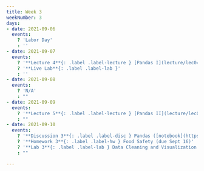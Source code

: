 ```yaml
---
title: Week 3
weekNumber: 3
days:
- date: 2021-09-06
  events:
    ? 'Labor Day'
    : ''
- date: 2021-09-07
  events:
    ? '**Lecture 4**{: .label .label-lecture } [Pandas I](lecture/lec04)'
    ? '**Live Lab**{: .label .label-lab }'
    : ''
- date: 2021-09-08
  events:
    ? 'N/A'
    : ""
- date: 2021-09-09
  events:
    ? '**Lecture 5**{: .label .label-lecture } [Pandas II](lecture/lec05)'
    : ""
- date: 2021-09-10
  events:
    ? '**Discussion 3**{: .label .label-disc } Pandas ([notebook](https://data100.datahub.berkeley.edu/hub/user-redirect/git-pull?repo=https%3A%2F%2Fgithub.com%2FDS-100%2Ffa21&urlpath=lab%2Ftree%2Ffa21%2Fdisc%2Fdisc03%2Fdisc03-pandas-student-blank.ipynb&branch=main)) ([pdf](https://drive.google.com/file/d/1o76HdcnXWGxCATo9w8zToTb_dYekrssr/view?usp=sharing))'
    ? '**Homework 3**{: .label .label-hw } Food Safety (due Sept 16)'
    ? '**Lab 3**{: .label .label-lab } Data Cleaning and Visualization (due Sept 14)'
    : ""

---
```

